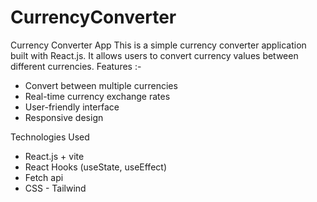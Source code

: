 # CurrencyConverter

Currency Converter App
This is a simple currency converter application built with React.js. It allows users to convert currency values between different currencies.
Features :- 

- Convert between multiple currencies
- Real-time currency exchange rates
- User-friendly interface
- Responsive design

Technologies Used

- React.js + vite
- React Hooks (useState, useEffect)
- Fetch api 
- CSS - Tailwind
